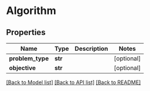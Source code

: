 # Algorithm

## Properties
Name | Type | Description | Notes
------------ | ------------- | ------------- | -------------
**problem_type** | **str** |  | [optional] 
**objective** | **str** |  | [optional] 

[[Back to Model list]](../README.md#documentation-for-models) [[Back to API list]](../README.md#documentation-for-api-endpoints) [[Back to README]](../README.md)


